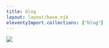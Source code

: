 ```yaml
---
title: blog
layout: layout/base.njk
eleventyImport.collections: ["blog"]
---
```


![](https://64.media.tumblr.com/8609103ac770ec5e2cd5fb497b3e118b/5f2a048817dd5fe3-f8/s400x600/54c8bfccac37457bd00cd5d69aab5ee2f0acfb7c.gifv)